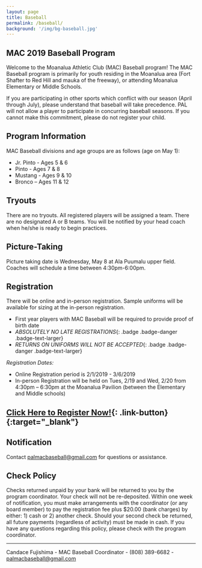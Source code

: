 ```yaml
---
layout: page
title: Baseball
permalink: /baseball/
background: '/img/bg-baseball.jpg'
---
```


MAC 2019 Baseball Program
----------------------------------

Welcome to the Moanalua Athletic Club (MAC) Baseball program! The MAC Baseball
program is primarily for youth residing in the Moanalua area (Fort Shafter to Red
Hill and mauka of the freeway), or attending Moanalua Elementary or Middle Schools.

If you are participating in other sports which conflict with our season (April
through July), please understand that baseball will take precedence. PAL will
not allow a player to participate in concurring baseball seasons. If you cannot
make this commitment, please do not register your child.

Program Information
-------------------
MAC Baseball divisions and age groups are as follows (age on May 1):  

* Jr. Pinto - Ages 5 & 6
* Pinto - Ages 7 & 8
* Mustang - Ages 9 & 10
* Bronco – Ages 11 & 12

Tryouts
-------
There are no tryouts. All registered players will be assigned a team. There are
no designated A or B teams. You will be notified by your head coach when he/she
is ready to begin practices.

Picture-Taking
--------------
Picture taking date is Wednesday, May 8 at Ala Puumalu upper field.
Coaches will schedule a time between 4:30pm-6:00pm.

Registration
------------
There will be online and in-person registration. Sample uniforms will be
available for sizing at the in-person registration.
* First year players with MAC Baseball will be required to provide proof of birth
date
* *ABSOLUTELY NO LATE REGISTRATIONS*{: .badge .badge-danger .badge-text-larger}
* *RETURNS ON UNIFORMS WILL NOT BE ACCEPTED*{: .badge .badge-danger .badge-text-larger}

*Registration Dates:*
* Online Registration period is 2/1/2019 - 3/6/2019
* In-person Registration will be held on Tues, 2/19 and Wed, 2/20 from 4:30pm –
6:30pm at the Moanalua Pavilion (between the Elementary and Middle schools)
## [Click Here to Register Now!](https://goo.gl/forms/KsD57E8Rns4IJkI43){: .link-button}{:target="_blank"}

Notification
------------

Contact [palmacbaseball@gmail.com](mailto:palmacbaseball@gmail.com)  for questions
or assistance.

Check Policy
------------
Checks returned unpaid by your bank will be returned to you by the program
coordinator.  Your check will not be re-deposited. Within one week of notification,
you must make arrangements with the coordinator (or any board member) to pay the
registration fee plus $20.00 (bank charges) by either: 1) cash or 2) another check.
  Should your second check be returned, all future payments (regardless of activity)
  must be made in cash. If you have any questions regarding this policy, please
  check with the program coordinator.

---

Candace Fujishima - MAC Baseball Coordinator - (808) 389-6682 -
[palmacbaseball@gmail.com](mailto:palmacbaseball@gmail.com) 
